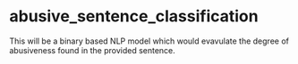 # abusive_sentence_classification
This will be a binary based NLP model which would evavulate the degree of abusiveness found in the provided sentence.

